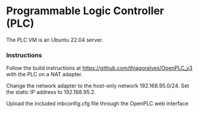 # Programmable Logic Controller (PLC)

The PLC VM is an Ubuntu 22.04 server.

### Instructions

Follow the build instructions at https://github.com/thiagoralves/OpenPLC_v3 with the PLC on a NAT adapter.

Change the network adapter to the host-only network 192.168.95.0/24. Set the static IP address to 192.168.95.2.

Upload the included mbconfig.cfg file through the OpenPLC web interface


